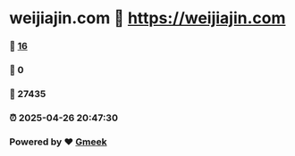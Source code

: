 # weijiajin.com :link: https://weijiajin.com 
### :page_facing_up: [16](https://weijiajin.com/tag.html) 
### :speech_balloon: 0 
### :hibiscus: 27435 
### :alarm_clock: 2025-04-26 20:47:30 
### Powered by :heart: [Gmeek](https://github.com/Meekdai/Gmeek)
